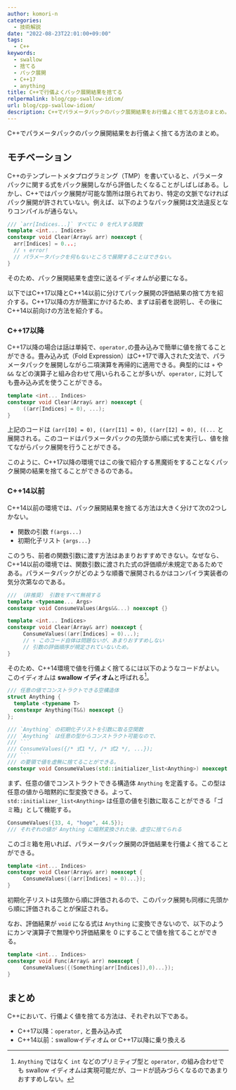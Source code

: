 ```yaml
---
author: komori-n
categories:
  - 技術解説
date: "2022-08-23T22:01:00+09:00"
tags:
  - C++
keywords:
  - swallow
  - 捨てる
  - パック展開
  - C++17
  - anything
title: C++で行儀よくパック展開結果を捨てる
relpermalink: blog/cpp-swallow-idiom/
url: blog/cpp-swallow-idiom/
description: C++でパラメータパックのパック展開結果をお行儀よく捨てる方法のまとめ。
---
```


C++でパラメータパックのパック展開結果をお行儀よく捨てる方法のまとめ。

## モチベーション

C++のテンプレートメタプログラミング（TMP）を書いていると、パラメータパックに関する式をパック展開しながら評価したくなることがしばしばある。しかし、C++ではパック展開が可能な箇所は限られており、特定の文脈でなければパック展開が許されていない。例えば、以下のようなパック展開は文法違反となりコンパイルが通らない。

```cpp
/// `arr[Indices...]` すべてに 0 を代入する関数
template <int... Indices>
constexpr void Clear(Array& arr) noexcept {
  arr[Indices] = 0...;
  // ↑ error!
  // パラメータパックを何もないところで展開することはできない。
}
```

そのため、パック展開結果を虚空に送るイディオムが必要になる。

以下ではC++17以降とC++14以前に分けてパック展開の評価結果の捨て方を紹介する。C++17以降の方が簡潔にかけるため、まずは前者を説明し、その後にC++14以前向けの方法を紹介する。

### C++17以降

C++17以降の場合は話は単純で、`operator,`の畳み込みで簡単に値を捨てることができる。畳み込み式（Fold Expression）はC++17で導入された文法で、パラメータパックを展開しながら二項演算を再帰的に適用できる。典型的には `+` や `&&` などの演算子と組み合わせて用いられることが多いが、`operator,` に対しても畳み込み式を使うことができる。

```cpp
template <int... Indices>
constexpr void Clear(Array& arr) noexcept {
     ((arr[Indices] = 0), ...);
}
```

上記のコードは `(arr[I0] = 0), ((arr[I1] = 0), ((arr[I2] = 0), ((...` と展開される。このコードはパラメータパックの先頭から順に式を実行し、値を捨てながらパック展開を行うことができる。

このように、C++17以降の環境ではこの後で紹介する黒魔術をすることなくパック展開の結果を捨てることができるのである。

### C++14以前

C++14以前の環境では、パック展開結果を捨てる方法は大きく分けて次の2つしかない。

- 関数の引数 `f(args...)`
- 初期化子リスト `{args...}`

このうち、前者の関数引数に渡す方法はあまりおすすめできない。なぜなら、C++14以前の環境では、関数引数に渡された式の評価順が未規定であるためである。パラメータパックがどのような順番で展開されるかはコンパイラ実装者の気分次第なのである。

```cpp
/// （非推奨） 引数をすべて無視する
template <typename... Args>
constexpr void ConsumeValues(Args&&...) noexcept {}

template <int... Indices>
constexpr void Clear(Array& arr) noexcept {
     ConsumeValues((arr[Indices] = 0)...);
     // ↑ このコード自体は問題ないが、あまりおすすめしない
     // 引数の評価順序が規定されていないため。
}
```

そのため、C++14環境で値を行儀よく捨てるには以下のようなコードがよい。このイディオムは **swallow イディオム**と呼ばれる[^1]。

[^1]: `Anything` ではなく `int` などのプリミティブ型と `operator,` の組み合わせでも swallow イディオムは実現可能だが、コードが読みづらくなるのであまりおすすめしない。

````cpp
/// 任意の値でコンストラクトできる空構造体
struct Anything {
  template <typename T>
  constexpr Anything(T&&) noexcept {}
};

/// `Anything` の初期化子リストを引数に取る空関数
/// `Anything` は任意の型からコンストラクト可能なので、
/// ```
/// ConsumeValues({/* 式1 */, /* 式2 */, ...});
/// ```
/// の要領で値を虚無に捨てることができる。
constexpr void ConsumeValues(std::initializer_list<Anything>) noexcept {}
````

まず、任意の値でコンストラクトできる構造体 `Anything` を定義する。この型は任意の値から暗黙的に型変換できる。よって、`std::initializer_list<Anything>` は任意の値を引数に取ることができる「ゴミ箱」として機能する。

```cpp
ConsumeValues({33, 4, "hoge", 44.5});
/// それぞれの値が Anything に暗黙変換された後、虚空に捨てられる
```

このゴミ箱を用いれば、パラメータパック展開の評価結果を行儀よく捨てることができる。

```cpp
template <int... Indices>
constexpr void Clear(Array& arr) noexcept {
     ConsumeValues({(arr[Indices] = 0)...});
}
```

初期化子リストは先頭から順に評価されるので、このパック展開も同様に先頭から順に評価されることが保証される。

なお、評価結果が `void` になる式は `Anything` に変換できないので、以下のようにカンマ演算子で無理やり評価結果を 0 にすることで値を捨てることができる。

```cpp
template <int... Indices>
constexpr void Func(Array& arr) noexcept {
     ConsumeValues({(Something(arr[Indices]),0)...});
}
```

## まとめ

C++において、行儀よく値を捨てる方法は、それぞれ以下である。

- C++17以降：`operator,` と畳み込み式
- C++14以前：swallowイディオム or C++17以降に乗り換える

